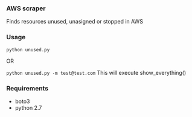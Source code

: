 ### AWS scraper

Finds resources unused, unasigned or stopped in AWS

### Usage

`python unused.py`

OR

`python unused.py -m test@test.com` This will execute show_everything()

### Requirements

* boto3
* python 2.7
